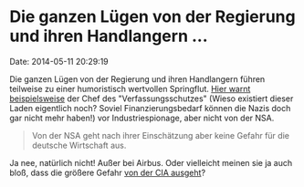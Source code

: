Die ganzen Lügen von der Regierung und ihren Handlangern \...
=============================================================

Date: 2014-05-11 20:29:19

Die ganzen Lügen von der Regierung und ihren Handlangern führen
teilweise zu einer humoristisch wertvollen Springflut. [Hier warnt
beispielsweise](http://www.heise.de/-2185450) der Chef des
\"Verfassungsschutzes\" (Wieso existiert dieser Laden eigentlich noch?
Soviel Finanzierungsbedarf können die Nazis doch gar nicht mehr haben!)
vor Industriespionage, aber nicht von der NSA.

> Von der NSA geht nach ihrer Einschätzung aber keine Gefahr für die
> deutsche Wirtschaft aus.

Ja nee, natürlich nicht! Außer bei Airbus. Oder vielleicht meinen sie ja
auch bloß, dass die größere Gefahr [von der CIA
ausgeht](http://www.zeit.de/2000/14/200014.spionieren_.xml/komplettansicht)?
